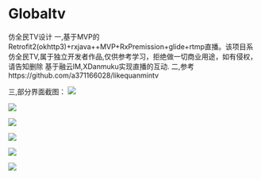 # Globaltv
仿全民TV设计 
一,基于MVP的Retrofit2(okhttp3)+rxjava++MVP+RxPremission+glide+rtmp直播。该项目系仿全民TV,属于独立开发者作品,仅供参考学习，拒绝做一切商业用途，如有侵权，请告知删除
	基于融云IM,XDanmuku实现直播的互动.
二,参考https://github.com/a371166028/likequanmintv

三,部分界面截图：
![](https://github.com/Aload/ImagePicStore/raw/master/imge/a.jpg)  

![](https://github.com/Aload/ImagePicStore/raw/master/imge/b.jpg) 

![](https://github.com/Aload/ImagePicStore/raw/master/imge/c.jpg) 

![](https://github.com/Aload/ImagePicStore/raw/master/imge/d.jpg) 
 
![](https://github.com/Aload/ImagePicStore/raw/master/imge/e.jpg)  

![](https://github.com/Aload/ImagePicStore/raw/master/imge/f.jpg)  

